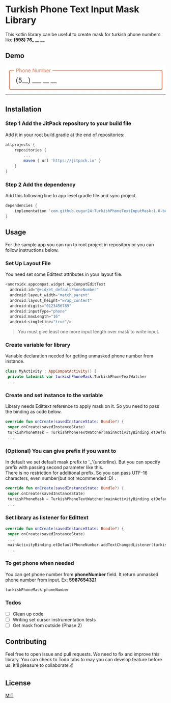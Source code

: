 

# Turkish Phone Text Input Mask Library

This kotlin library can be useful to create mask for turkish phone numbers like
**(598) 76_ __ __**

## Demo
![Demo Mask](https://github.com/cugur24/TurkishPhoneTextInputMask/blob/master/doc/mask.gif?raw=true)


## Installation

### **Step 1** Add the JitPack repository to your build file

Add it in your root build.gradle at the end of repositories:

```gradle
allprojects {
	repositories {
		...
		maven { url 'https://jitpack.io' }
	}
}
```
### **Step 2** Add the dependency 

Add this following line to app level gradle file and sync project.

```gradle
dependencies {
	implementation 'com.github.cugur24:TurkishPhoneTextInputMask:1.0-beta'
}
```
## Usage

For the sample app you can run to root project in repository or you can follow instructions below.
### Set Up Layout File

You need set some Edittext attributes in your layout file.
```kotlin
<androidx.appcompat.widget.AppCompatEditText  
  android:id="@+id/et_defaultPhoneNumber"  
  android:layout_width="match_parent"  
  android:layout_height="wrap_content"  
  android:digits="0123456789"  
  android:inputType="phone"  
  android:maxLength="16"  
  android:singleLine="true"/>
```

> You must give least one more input length over mask to write input.

### Create variable for library

Variable declaration needed for getting unmasked phone number from instance.
```kotlin  
class MyActivity : AppCompatActivity() {  
 private lateinit var turkishPhoneMask:TurkishPhoneTextWatcher 
 ...  
```  

### Create and set instance to the variable

Library needs Edittext reference to apply mask on it. So you need to pass the binding as code below.
```kotlin  
override fun onCreate(savedInstanceState: Bundle?) {  
 super.onCreate(savedInstanceState) 
 turkishPhoneMask = TurkishPhoneTextWatcher(mainActivityBinding.etDefaultPhoneNumber) 
 ...  
```  
### (Optional) You can give prefix if you want to

In default we set default mask prefix to '_'(underline). But you can specify prefix with passing second parameter like this.  
There is no restriction for additional prefix. So you can pass UTF-16 characters, even number(but not recommended :D) .
```kotlin  
override fun onCreate(savedInstanceState: Bundle?) {  
 super.onCreate(savedInstanceState) 
 turkishPhoneMask = TurkishPhoneTextWatcher(mainActivityBinding.etDefaultPhoneNumber,'*') 
 ...  
```  
### Set library as listener for Edittext 
```kotlin
override fun onCreate(savedInstanceState: Bundle?) {  
 super.onCreate(savedInstanceState)
 ...
 mainActivityBinding.etDefaultPhoneNumber.addTextChangedListener(turkishPhoneMask)
 ...
```
### To get phone when needed

You can get phone number from **phoneNumber** field. It return unmasked phone number from input. Ex: **5987654321**
```kotlin  
turkishPhoneMask.phoneNumber  
```  

### Todos

- [ ] Clean up code
- [ ] Writing set cursor instrumentation tests
- [ ] Get mask from outside (Phase 2)

## Contributing

Feel free to open issue and pull requests. We need to fix and improve this library. You can check to Todo tabs to may you can develop feature before us. It'll pleasure to collaborate.✌️

## License
[MIT](https://choosealicense.com/licenses/mit/)